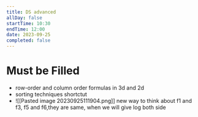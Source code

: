 ```yaml
---
title: DS advanced 
allDay: false
startTime: 10:30
endTime: 12:00
date: 2023-09-25
completed: false
---
```

# Must be Filled
- row-order and column order formulas in 3d and 2d
- sorting techniques shortctut
- ![[Pasted image 20230925111904.png]] new way to think about f1 and f3, f5 and f6,they are same, when we will give log both side